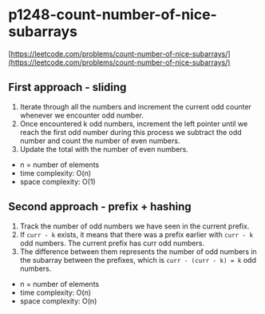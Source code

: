 # p1248-count-number-of-nice-subarrays
[https://leetcode.com/problems/count-number-of-nice-subarrays/](https://leetcode.com/problems/count-number-of-nice-subarrays/)


## First approach - sliding 

1. Iterate through all the numbers and increment the current odd counter whenever we encounter odd number.
2. Once encountered k odd numbers, increment the left pointer until we reach the first odd number during this process we subtract the odd number and count the number of even numbers.
3. Update the total with the number of even numbers.

- n = number of elements
- time complexity: O(n)
- space complexity: O(1)


## Second approach - prefix + hashing 

1. Track the number of odd numbers we have seen in the current prefix. 
2. If `curr - k` exists, it means that there was a prefix earlier with `curr - k` odd numbers. The current prefix has curr odd numbers.
3. The difference between them represents the number of odd numbers in the subarray between the prefixes, which is `curr - (curr - k) = k` odd numbers.

- n = number of elements
- time complexity: O(n)
- space complexity: O(n)